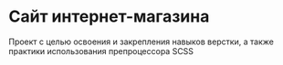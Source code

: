 # Сайт интернет-магазина

Проект с целью освоения и закрепления навыков верстки, а также практики использования препроцессора SCSS

